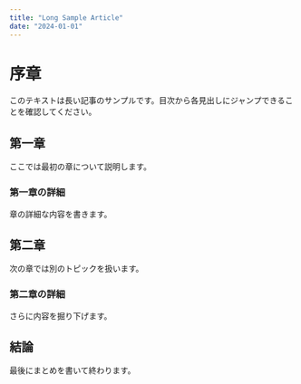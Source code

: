 ```yaml
---
title: "Long Sample Article"
date: "2024-01-01"
---
```


# 序章
このテキストは長い記事のサンプルです。目次から各見出しにジャンプできることを確認してください。

## 第一章
ここでは最初の章について説明します。

### 第一章の詳細
章の詳細な内容を書きます。

## 第二章
次の章では別のトピックを扱います。

### 第二章の詳細
さらに内容を掘り下げます。

## 結論
最後にまとめを書いて終わります。
